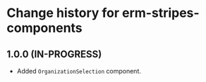 # Change history for erm-stripes-components

## 1.0.0 (IN-PROGRESS)

* Added `OrganizationSelection` component.
